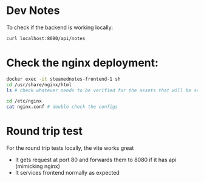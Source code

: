 # Dev Notes


To check if the backend is working locally:
```bash
curl localhost:8080/api/notes
```

# Check the nginx deployment:

```bash
docker exec -it steamednotes-frontend-1 sh
cd /usr/share/nginx/html 
ls # check whatever needs to be verified for the assets that will be served

cd /etc/nginx
cat nginx.conf # double check the configs
```


# Round trip test
For the round trip tests locally, the vite works great
- It gets request at port 80 and forwards them to 8080 if it has api (mimicking nginx)
- It services frontend normally as expected